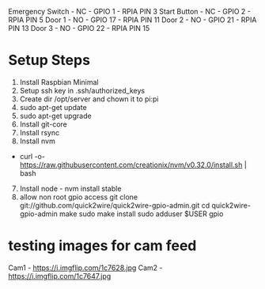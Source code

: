 Emergency Switch - NC - GPIO 1 - RPIA PIN 3
Start Button - NC - GPIO 2 - RPIA PIN 5
Door 1 - NO - GPIO 17 - RPIA PIN 11
Door 2 - NO - GPIO 21 - RPIA PIN 13
Door 3 - NO - GPIO 22 - RPIA PIN 15


# Setup Steps
1. Install Raspbian Minimal
2. Setup ssh key in .ssh/authorized_keys
3. Create dir /opt/server and chown it to pi:pi
4. sudo apt-get update
4. sudo apt-get upgrade
5. Install git-core
5. Install rsync
6. Install nvm
  * curl -o- https://raw.githubusercontent.com/creationix/nvm/v0.32.0/install.sh | bash
7. Install node - nvm install stable
8. allow non root gpio access
git clone git://github.com/quick2wire/quick2wire-gpio-admin.git
cd quick2wire-gpio-admin
make
sudo make install
sudo adduser $USER gpio


# testing images for cam feed
Cam1 - https://i.imgflip.com/1c7628.jpg
Cam2 - https://i.imgflip.com/1c7647.jpg
